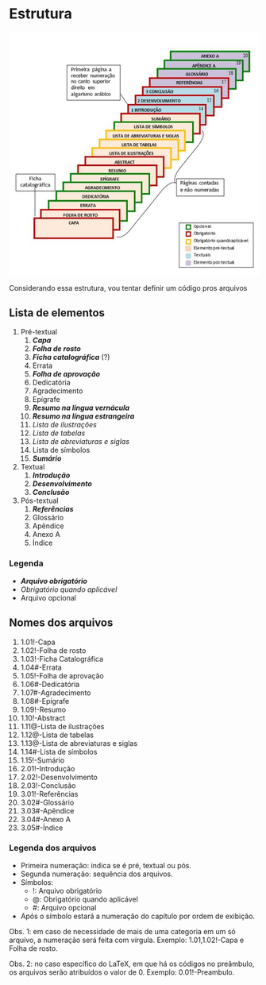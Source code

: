 # Estrutura

![Estrutura ABNT](<Estrutura Monografia ABNT.jpg>)

Considerando essa estrutura, vou tentar definir um código pros arquivos

## Lista de elementos

1. Pré-textual
   1. ***Capa***
   2. ***Folha de rosto***
   3. ***Ficha catalográfica*** (?)
   4. Errata
   5. ***Folha de aprovação***
   6. Dedicatória
   7. Agradecimento
   8. Epígrafe
   9. ***Resumo na língua vernácula***
   10. ***Resumo na língua estrangeira***
   11. *Lista de ilustrações*
   12. *Lista de tabelas*
   13. *Lista de abreviaturas e siglas*
   14. Lista de símbolos
   15. ***Sumário***
2. Textual
   1. ***Introdução***
   2. ***Desenvolvimento***
   3. ***Conclusão***
3. Pós-textual
   1. ***Referências***
   2. Glossário
   3. Apêndice
   4. Anexo A
   5. Índice

### Legenda

- ***Arquivo obrigatório***
- *Obrigatório quando aplicável*
- Arquivo opcional

## Nomes dos arquivos

1. 1.01!-Capa
2. 1.02!-Folha de rosto
3. 1.03!-Ficha Catalográfica
4. 1.04#-Errata
5. 1.05!-Folha de aprovação
6. 1.06#-Dedicatória
7. 1.07#-Agradecimento
8. 1.08#-Epígrafe
9. 1.09!-Resumo
10. 1.10!-Abstract
11. 1.11@-Lista de ilustrações
12. 1.12@-Lista de tabelas
13. 1.13@-Lista de abreviaturas e siglas
14. 1.14#-Lista de símbolos
15. 1.15!-Sumário
16. 2.01!-Introdução
17. 2.02!-Desenvolvimento
18. 2.03!-Conclusão
19. 3.01!-Referências
20. 3.02#-Glossário
21. 3.03#-Apêndice
22. 3.04#-Anexo A
23. 3.05#-Índice

### Legenda dos arquivos

- Primeira numeração: indica se é pré, textual ou pós.
- Segunda numeração: sequência dos arquivos.
- Símbolos:
  - !: Arquivo obrigatório
  - @: Obrigatório quando aplicável
  - #: Arquivo opcional
- Após o símbolo estará a numeração do capítulo por ordem de exibição.

Obs. 1: em caso de necessidade de mais de uma categoria em um só arquivo, a numeração será feita com vírgula. Exemplo: 1.01,1.02!-Capa e Folha de rosto.

Obs. 2: no caso específico do LaTeX, em que há os códigos no preâmbulo, os arquivos serão atribuídos o valor de 0. Exemplo: 0.01!-Preambulo.
